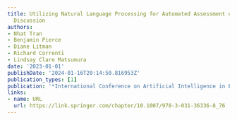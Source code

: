 ```yaml
---
title: Utilizing Natural Language Processing for Automated Assessment of Classroom
  Discussion
authors:
- Nhat Tran
- Benjamin Pierce
- Diane Litman
- Richard Correnti
- Lindsay Clare Matsumura
date: '2023-01-01'
publishDate: '2024-01-16T20:14:50.816953Z'
publication_types: [1]
publication: '*International Conference on Artificial Intelligence in Education*'
links:
- name: URL
  url: https://link.springer.com/chapter/10.1007/978-3-031-36336-8_76
---
```

